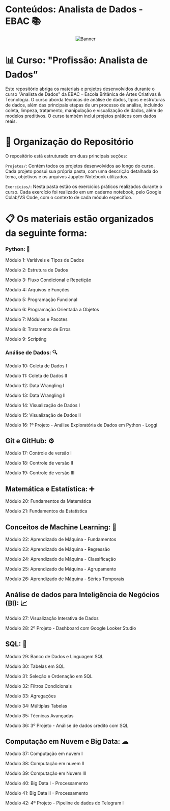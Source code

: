 # Conteúdos: Analista de Dados - EBAC 📚

<p align="center">
  <img src="https://i.pinimg.com/736x/95/fe/7a/95fe7a6efd8ed2054a5552dda2d78731.jpg" alt="Banner">
</p>

# 📊 Curso: "Profissão: Analista de Dados”

Este repositório abriga os materiais e projetos desenvolvidos durante o curso "Analista de Dados" da EBAC – Escola Britânica de Artes Criativas & Tecnologia. O curso aborda técnicas de análise de dados, tipos e estruturas de dados, além das principais etapas de um processo de análise, incluindo coleta, limpeza, tratamento, manipulação e visualização de dados, além de modelos preditivos. O curso também inclui projetos práticos com dados reais.

# 📂 Organização do Repositório

O repositório está estruturado em duas principais seções:

```Projetos/```: Contém todos os projetos desenvolvidos ao longo do curso. Cada projeto possui sua própria pasta, com uma descrição detalhada do tema, objetivos e os arquivos Jupyter Notebook utilizados.

```Exercícios/```: Nesta pasta estão os exercícios práticos realizados durante o curso. Cada exercício foi realizado em um caderno notebook, pelo Google Colab/VS Code, com o contexto de cada módulo específico.

# 📋 Os materiais estão organizados da seguinte forma:

### Python: 🎲

Módulo 1: Variáveis e Tipos de Dados

Módulo 2: Estrutura de Dados

Módulo 3: Fluxo Condicional e Repetição

Módulo 4: Arquivos e Funções

Módulo 5: Programação Funcional

Módulo 6: Programação Orientada a Objetos

Módulo 7: Módulos e Pacotes

Módulo 8: Tratamento de Erros

Módulo 9: Scripting

### Análise de Dados: 🔍

Módulo 10: Coleta de Dados I

Módulo 11: Coleta de Dados II

Módulo 12: Data Wrangling I 

Módulo 13: Data Wrangling II 

Módulo 14: Visualização de Dados I

Módulo 15: Visualização de Dados II

Módulo 16: 1º Projeto - Análise Exploratória de Dados em Python - Loggi 

## Git e GitHub: ⚙️

Módulo 17: Controle de versão I

Módulo 18: Controle de versão II

Módulo 19: Controle de versão III

## Matemática e Estatística: ➕

Módulo 20: Fundamentos da Matemática

Módulo 21: Fundamentos da Estatística

## Conceitos de Machine Learning: 🤖

Módulo 22: Aprendizado de Máquina - Fundamentos

Módulo 23: Aprendizado de Máquina - Regressão

Módulo 24: Aprendizado de Máquina - Classificação

Módulo 25: Aprendizado de Máquina - Agrupamento

Módulo 26: Aprendizado de Máquina - Séries Temporais

## Análise de dados para Inteligência de Negócios (BI): 📈 

Módulo 27: Visualização Interativa de Dados

Módulo 28: 2º Projeto - Dashboard com Google Looker Studio

## SQL: 📑

Módulo 29: Banco de Dados e Linguagem SQL

Módulo 30: Tabelas em SQL

Módulo 31: Seleção e Ordenação em SQL

Módulo 32: Filtros Condicionais

Módulo 33: Agregações

Módulo 34: Múltiplas Tabelas

Módulo 35: Técnicas Avançadas

Módulo 36: 3º Projeto - Análise de dados crédito com SQL

## Computação em Nuvem e Big Data: ☁

Módulo 37: Computação em nuvem I

Módulo 38: Computação em nuvem II

Módulo 39: Computação em Nuvem III

Módulo 40: Big Data I - Processamento

Módulo 41: Big Data II - Processamento

Módulo 42: 4º Projeto - Pipeline de dados do Telegram I

